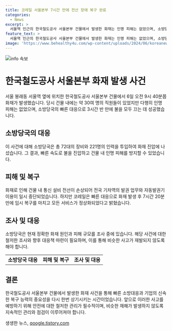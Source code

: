 ```yaml
---
title: 코레일 서울본부 7시간 만에 전산 장애 복구 완료
categories:
  - News
excerpt: >
  서울역 인근의 한국철도공사 서울본부 건물에서 발생한 화재는 인명 피해는 없었으며, 소방당국의 빠른 대응으로 3시간 반 만에 진압되었습니다. 화재로 인해 전국 기차역의 발권 업무와 자동발권기 이용이 일시 중단되었지만, 코레일은 7시간 20분 만에 임시 복구를 마쳐 모든 서비스가 정상 운영에 복귀했습니다. 현재 소방당국은 화재 원인과 피해 규모를 조사 중에 있습니다.
feature_text: >
  서울역 인근의 한국철도공사 서울본부 건물에서 발생한 화재는 인명 피해는 없었으며, 소방당국의 빠른 대응으로 3시간 반 만에 진압되었습니다. 화재로 인해 전국 기차역의 발권 업무와 자동발권기 이용이 일시 중단되었지만, 코레일은 7시간 20분 만에 임시 복구를 마쳐 모든 서비스가 정상 운영에 복귀했습니다. 현재 소방당국은 화재 원인과 피해 규모를 조사 중에 있습니다.
image: 'https://www.behealthy4u.com/wp-content/uploads/2024/06/koreanews.jpg'
---
```


<p><img src="https://www.behealthy4u.com/wp-content/uploads/2024/06/koreanews.jpg" alt="info 속보" /></p>

<h1>한국철도공사 서울본부 화재 발생 사건</h1>

<p data-ke-size="size16">서울 봉래동 서울역 옆에 위치한 한국철도공사 서울본부 건물에서 6일 오전 9시 40분쯤 화재가 발생했습니다. 당시 건물 내에는 약 30여 명의 직원들이 있었지만 다행히 인명 피해는 없었으며, 소방당국의 빠른 대응으로 3시간 반 만에 불을 모두 끄는 데 성공했습니다.</p>

<h2 data-ke-size="size26">소방당국의 대응</h2>

<p data-ke-size="size16">이 사건에 대해 소방당국은 총 72대의 장비와 221명의 인력을 투입하여 화재 진압에 나섰습니다. 그 결과, 빠른 속도로 불을 진압하고 건물 내 인명 피해를 방지할 수 있었습니다.</p>

<h2 data-ke-size="size26">피해 및 복구</h2>

<p data-ke-size="size16">화재로 인해 건물 내 통신 설비 전선이 손상되어 전국 기차역의 발권 업무와 자동발권기 이용이 일시 중단되었습니다. 하지만 코레일은 빠른 대응으로 화재 발생 후 7시간 20분 만에 임시 복구를 마치고 모든 서비스가 정상화되었다고 밝혔습니다.</p>

<h2 data-ke-size="size26">조사 및 대응</h2>

<p data-ke-size="size16">소방당국은 현재 정확한 화재 원인과 피해 규모를 조사 중에 있습니다. 해당 사건에 대한 철저한 조사와 향후 대응책 마련이 필요하며, 이를 통해 비슷한 사고가 재발되지 않도록 해야 합니다.</p>

<table>
    <tbody>
        <tr>
            <td style="text-align: center; height: 17px;"><b>소방당국 대응</b></td>
            <td style="text-align: center; height: 17px;"><b>피해 및 복구</b></td>
            <td style="text-align: center; height: 17px;"><b>조사 및 대응</b></td>
        </tr>
    </tbody>
</table>

<h2 data-ke-size="size26">결론</h2>

<p data-ke-size="size16">한국철도공사 서울본부 건물에서 발생한 화재 사건을 통해 빠른 소방대응과 기업의 신속한 복구 능력의 중요성을 다시 한번 상기시키는 시간이었습니다. 앞으로 이러한 사고를 예방하기 위해 안전에 대한 철저한 관리가 필수적이며, 비슷한 재해가 발생하지 않도록 지속적인 관리와 점검이 이루어져야 합니다.</p>
생생한 뉴스, <a href="https://qoogle.tistory.com" rel="dofollow">qoogle.tistory.com</a>


